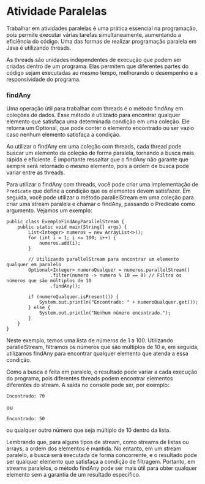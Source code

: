 # Atividade Paralelas

Trabalhar em atividades paralelas é uma prática essencial na programação, pois permite executar várias tarefas simultaneamente, aumentando a eficiência do código. Uma das formas de realizar programação paralela em Java é utilizando threads.

As threads são unidades independentes de execução que podem ser criadas dentro de um programa. Elas permitem que diferentes partes do código sejam executadas ao mesmo tempo, melhorando o desempenho e a responsividade do programa.

### findAny
Uma operação útil para trabalhar com threads é o método findAny em coleções de dados. Esse método é utilizado para encontrar qualquer elemento que satisfaça uma determinada condição em uma coleção. Ele retorna um Optional, que pode conter o elemento encontrado ou ser vazio caso nenhum elemento satisfaça a condição.

Ao utilizar o findAny em uma coleção com threads, cada thread pode buscar um elemento da coleção de forma paralela, tornando a busca mais rápida e eficiente. É importante ressaltar que o findAny não garante que sempre será retornado o mesmo elemento, pois a ordem de busca pode variar entre as threads.

Para utilizar o findAny com threads, você pode criar uma implementação de `Predicate` que define a condição que os elementos devem satisfazer. Em seguida, você pode utilizar o método parallelStream em uma coleção para criar uma stream paralela e chamar o findAny, passando o Predicate como argumento. Vejamos um exemplo:

```
public class ExemploFindAnyParallelStream {
    public static void main(String[] args) {
        List<Integer> numeros = new ArrayList<>();
        for (int i = 1; i <= 100; i++) {
            numeros.add(i);
        }

        // Utilizando parallelStream para encontrar um elemento qualquer em paralelo
        Optional<Integer> numeroQualquer = numeros.parallelStream()
                .filter(numero -> numero % 10 == 0) // Filtra os números que são múltiplos de 10
                .findAny();

        if (numeroQualquer.isPresent()) {
            System.out.println("Encontrado: " + numeroQualquer.get());
        } else {
            System.out.println("Nenhum número encontrado.");
        }
    }
}
```

Neste exemplo, temos uma lista de números de 1 a 100. Utilizando parallelStream, filtramos os números que são múltiplos de 10 e, em seguida, utilizamos findAny para encontrar qualquer elemento que atenda a essa condição.

Como a busca é feita em paralelo, o resultado pode variar a cada execução do programa, pois diferentes threads podem encontrar elementos diferentes do stream. A saída no console pode ser, por exemplo:

```
Encontrado: 70
```
ou
```
Encontrado: 50
```
ou qualquer outro número que seja múltiplo de 10 dentro da lista.

Lembrando que, para alguns tipos de stream, como streams de listas ou arrays, a ordem dos elementos é mantida. No entanto, em um stream paralelo, a busca será executada de forma concorrente, e o resultado pode ser qualquer elemento que satisfaça a condição de filtragem. Portanto, em streams paralelos, o método findAny pode ser mais útil para obter qualquer elemento sem a garantia de um resultado específico.

